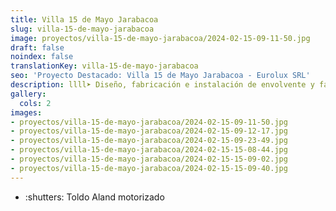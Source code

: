 ```yaml
---
title: Villa 15 de Mayo Jarabacoa
slug: villa-15-de-mayo-jarabacoa
image: proyectos/villa-15-de-mayo-jarabacoa/2024-02-15-09-11-50.jpg
draft: false
noindex: false
translationKey: villa-15-de-mayo-jarabacoa
seo: 'Proyecto Destacado: Villa 15 de Mayo Jarabacoa - Eurolux SRL'
description: llll➤ Diseño, fabricación e instalación de envolvente y fachada ligera ✅ para el proyecto Villa 15 de Mayo Jarabacoa.
gallery:
  cols: 2
images:
- proyectos/villa-15-de-mayo-jarabacoa/2024-02-15-09-11-50.jpg
- proyectos/villa-15-de-mayo-jarabacoa/2024-02-15-09-12-17.jpg
- proyectos/villa-15-de-mayo-jarabacoa/2024-02-15-09-23-49.jpg
- proyectos/villa-15-de-mayo-jarabacoa/2024-02-15-15-08-44.jpg
- proyectos/villa-15-de-mayo-jarabacoa/2024-02-15-15-09-02.jpg
- proyectos/villa-15-de-mayo-jarabacoa/2024-02-15-15-09-40.jpg
---
```

- :shutters: Toldo Aland motorizado